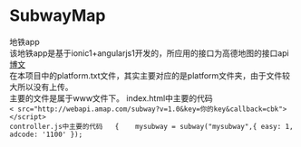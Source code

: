 # SubwayMap
地铁app  
该地铁app是基于ionic1+angularjs1开发的，所应用的接口为高德地图的接口api  
[博文](http://www.cnblogs.com/DonaHero/p/5991375.html)  
在本项目中的platform.txt文件，其实主要对应的是platform文件夹，由于文件较大所以没有上传。  
主要的文件是属于www文件下。
index.html中主要的代码  
` < src="http://webapi.amap.com/subway?v=1.0&key=你的key&callback=cbk"></script>
`  
`controller.js中主要的代码  
{    mysubway = subway("mysubway",{
      easy: 1,
      adcode: '1100'
    });`  
    
